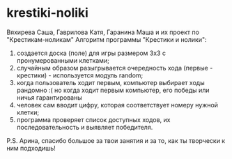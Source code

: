 # krestiki-noliki
Вяхирева Саша, Гаврилова Катя, Гаранина Маша и их проект по "Крестикам-ноликам"
Алгоритм программы "Крестики и нолики":
1) создается доска (поле) для игры размером 3х3 с пронумерованными клетками;
2) случайным образом разыгрывается очередность хода (первые - крестики) - используется модуль random;
4) когда пользователь ходит первым, компьютер выбирает ходы рандомно :( но когда ходит первым компьютер, его победы или ничья гарантированы
5) человек сам вводит цифру, которая соответствует номеру нужной клетки;
6) программа проверяет список доступных ходов, их последовательность и выявляет победителя.

P.S. Арина, спасибо большое за твои занятия и за то, как ты творчески к ним подходишь!
